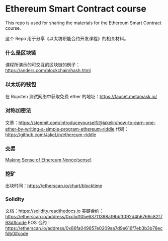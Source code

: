 # Ethereum Smart Contract course

This repo is used for sharing the materials for the Ethereum Smart Contract course.


这个 Repo 用于分享《以太坊职能合约开发课程》的相关材料。

### 什么是区块链
课程所演示的可交互的区块链的例子： https://anders.com/blockchain/hash.html

### 以太坊的钱包
在 Ropsten 测试网络中获取免费 ether 的地址：https://faucet.metamask.io/

### 对称加密法
文章：https://steemit.com/introduceyourself/@jakelin/how-to-earn-one-ether-by-writing-a-simple-program-ethereum-riddle
代码：https://github.com/JakeLin/ethereum-riddle

### 交易
[Making Sense of Ethereum Nonce(sense)](https://medium.com/kinfoundation/making-sense-of-ethereum-nonce-sense-3858d5588c64)

### 挖矿
出块时间：https://etherscan.io/chart/blocktime

### Solidity
文档：https://solidity.readthedocs.io
美链合约：https://etherscan.io/address/0xc5d105e63711398af9bbff092d4b6769c82f793d#code
EOS 合约： https://etherscan.io/address/0x86fa049857e0209aa7d9e616f7eb3b3b78ecfdb0#code




